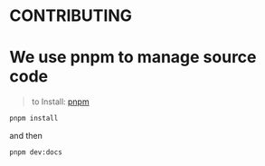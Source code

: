 # CONTRIBUTING

# We use pnpm to manage source code
> to Install: [pnpm](https://pnpm.io/installation)
```bash
pnpm install
```

and then
```bash
pnpm dev:docs
```